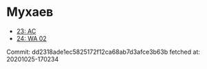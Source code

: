 # Мухаев
- [23: AC](23.md)
- [24: WA 02](24.md)

Commit: dd2318ade1ec5825172f12ca68ab7d3afce3b63b
 fetched at: 20201025-170234

